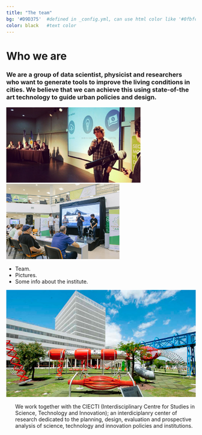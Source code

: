 ```yaml
---
title: "The team"
bg: '#D9D375'  #defined in _config.yml, can use html color like '#0fbfcf'
color: black   #text color
---
```


# **Who we are**

### We are a group of data scientist, physicist and researchers who want to generate tools to improve the living conditions in cities. We believe that we can achieve this using state-of-the art technology to guide urban policies and design.

<img src="/img/Fede.jpeg" alt="CIECTI - Polo Científico Tecnológico" style="height: 200px;" />
<img src="/img/Hackathon.jpeg" alt="CIECTI - Polo Científico Tecnológico" style="height: 200px;"/>

* Team.
* Pictures.
* Some info about the institute.



<div class="post-container">                    
    <div class="post-thumb_right"><img src="/img/polo.jpg" alt="pollution"/></div>
    <div class="post-content_right">            
    <ul>
    We work together with the CIECTI (Interdisciplinary Centre for Studies in Science, Technology and Innovation); an interdiciplanry center of research dedicated to the planning, design, evaluation and prospective analysis of science, technology and innovation policies and institutions.
    </ul>
   </div>
</div>
